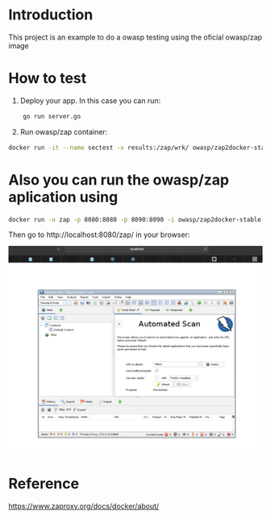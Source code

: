 # Introduction

This project is an example to do a owasp testing using the oficial owasp/zap image

# How to test

1. Deploy your app. In this case you can run:

```bash
    go run server.go
```

2. Run owasp/zap container:

```bash
docker run -it --name sectest -v results:/zap/wrk/ owasp/zap2docker-stable python zap-baseline.py -t http://host.docker.internal:8882/random -x mireportxm.xml -r mireporthtml.html
```

# Also you can run the owasp/zap aplication using

```bash
docker run -u zap -p 8080:8080 -p 8090:8090 -i owasp/zap2docker-stable zap-webswing.sh
```

Then go to http://localhost:8080/zap/ in your browser:

![alt text](zap-app.png)

# Reference

https://www.zaproxy.org/docs/docker/about/